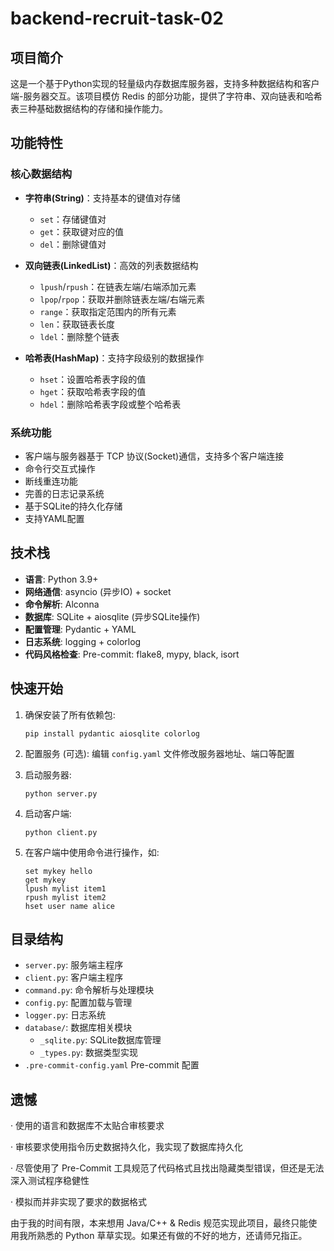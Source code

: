# backend-recruit-task-02

## 项目简介

这是一个基于Python实现的轻量级内存数据库服务器，支持多种数据结构和客户端-服务器交互。该项目模仿 Redis 的部分功能，提供了字符串、双向链表和哈希表三种基础数据结构的存储和操作能力。

## 功能特性

### 核心数据结构

- **字符串(String)**：支持基本的键值对存储
  - `set`：存储键值对
  - `get`：获取键对应的值
  - `del`：删除键值对

- **双向链表(LinkedList)**：高效的列表数据结构
  - `lpush`/`rpush`：在链表左端/右端添加元素
  - `lpop`/`rpop`：获取并删除链表左端/右端元素
  - `range`：获取指定范围内的所有元素
  - `len`：获取链表长度
  - `ldel`：删除整个链表

- **哈希表(HashMap)**：支持字段级别的数据操作
  - `hset`：设置哈希表字段的值
  - `hget`：获取哈希表字段的值
  - `hdel`：删除哈希表字段或整个哈希表

### 系统功能

- 客户端与服务器基于 TCP 协议(Socket)通信，支持多个客户端连接
- 命令行交互式操作
- 断线重连功能
- 完善的日志记录系统
- 基于SQLite的持久化存储
- 支持YAML配置

## 技术栈

- **语言**: Python 3.9+
- **网络通信**: asyncio (异步IO) + socket
- **命令解析**: Alconna
- **数据库**: SQLite + aiosqlite (异步SQLite操作)
- **配置管理**: Pydantic + YAML
- **日志系统**: logging + colorlog
- **代码风格检查**: Pre-commit: flake8, mypy, black, isort

## 快速开始

1. 确保安装了所有依赖包:
   ```
   pip install pydantic aiosqlite colorlog
   ```

2. 配置服务 (可选):
   编辑 `config.yaml` 文件修改服务器地址、端口等配置

3. 启动服务器:
   ```
   python server.py
   ```

4. 启动客户端:
   ```
   python client.py
   ```

5. 在客户端中使用命令进行操作，如:
   ```
   set mykey hello
   get mykey
   lpush mylist item1
   rpush mylist item2
   hset user name alice
   ```

## 目录结构

- `server.py`: 服务端主程序
- `client.py`: 客户端主程序
- `command.py`: 命令解析与处理模块
- `config.py`: 配置加载与管理
- `logger.py`: 日志系统
- `database/`: 数据库相关模块
  - `_sqlite.py`: SQLite数据库管理
  - `_types.py`: 数据类型实现
- `.pre-commit-config.yaml` Pre-commit 配置

## 遗憾

· 使用的语言和数据库不太贴合审核要求

· 审核要求使用指令历史数据持久化，我实现了数据库持久化

· 尽管使用了 Pre-Commit 工具规范了代码格式且找出隐藏类型错误，但还是无法深入测试程序稳健性

· 模拟而并非实现了要求的数据格式

由于我的时间有限，本来想用 Java/C++ & Redis 规范实现此项目，最终只能使用我所熟悉的 Python 草草实现。如果还有做的不好的地方，还请师兄指正。